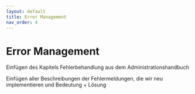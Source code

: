 ```yaml
---
layout: default
title: Error Management
nav_order: 4
---
```


# Error Management

Einfügen des Kapitels Fehlerbehandlung aus dem Administrationshandbuch

Einfügen aller Beschreibungen der Fehlermeldungen, die wir neu implementieren und Bedeutung + Lösung
